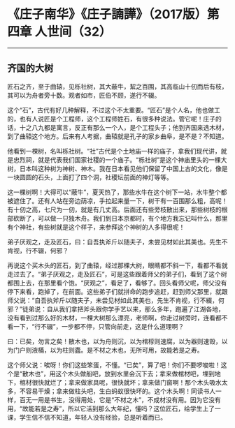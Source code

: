 # 《庄子南华》《庄子諵譁》（2017版）第四章 人世间（32）

------

## 齐国的大树

匠石之齐，至于曲辕，见栎社树，其大蔽牛，絜之百围，其高临山十仞而后有枝，其可以为舟者旁十数。观者如市，匠伯不顾，遂行不辍。

这个“石”，古代有好几种解释，不过这个不太重要。“匠石”是个人名，他也做工的，也有人说匠是个工程师，这个工程师姓石，有很多种说法。管它呢！庄子的话，十之八九都是寓言，反正有那么一个人，是个工程头子；他到齐国来选木材，到了曲辕这个地方。后来有人考据，曲辕就是孔子的家乡曲阜，是不是？不知道。

他看到一棵树，名叫栎社树。“社”古代是个土地庙一样的庙子，拿我们现代讲，就是忠烈祠，就是代表我们国家社稷的一个庙子。“栎社树”是这个神庙里头的一棵大树，日本叫这种树为神树、神木。我在日本看见他们保留了中国上古的文化，像是一块圆圆的石头，上面打了四个洞，社稷坛前面的神灯等等。

这一棵树啊！大得可以“蔽牛”，夏天热了，那些水牛在这个树下一站，水牛整个都被遮住了。还有人站在旁边荫凉，手拉起来量一下，树干有一百围那么粗，高呢！有十仞之高，七尺为一仞，就是有几丈高。后面还有些旁枝散出来，那些树枝的根部砍断了，可以做一只独木舟。我们到日本京都时，有个地方我忘记叫什么，那里有个神社，有些树就是这个样子，来参拜这个神树的人多得很呢！

弟子厌观之，走及匠石，曰：自吾执斧斤以随夫子，未尝见材如此其美也。先生不肯视，行不辍，何邪？

再说这个买木头的匠石，到了曲辕，经过那棵大树，眼睛都不斜一下，看都不看就走过去了。“弟子厌观之，走及匠石”，可是这些跟着师父的弟子们，看到了这个树都围上去，在那里看个饱。“厌观之”，看足了，看够了。回头看师父呢，师父没有停下来看，跑掉了，在前面。这些弟子们就拼命的跑步追赶，赶到师父那里，就跟师父说：“自吾执斧斤以随夫子，未尝见材如此其美也，先生不肯视，行不綴，何邪？”徒弟说：自从我们拿把斧头跟你学手艺以来，那么多年，跑遍了江湖各地，没有看到过那么好的木材，一棵大树那么漂亮，老师啊，你走过树旁时，连看都不看一下，“行不辍”，一步都不停，只管向前走，这是什么道理啊？

曰：已矣，勿言之矣！散木也，以为舟则沉，以为棺椁则速腐，以为器则速毁，以为门户则液樠，以为柱则蠹。是不材之木也，无所可用，故能若是之寿。

这个师父说：唉呀！你们这些笨蛋，不懂。“已矣”，算了吧！你们不要啰唆啦！这个是“散木也”，用这个木头做船吧，放到水里会沉下去；拿来做棺材吧，埋到地下，棺材很快就烂了；拿来做家具呢，很快就坏；拿来做门窗啊！那个木头吸水太多，不容易干燥；拿来做柱头吧，生白蚂蚁很快坏的。这个木头啊！同读书人一样，百无一用是书生，没得用处，它是“不材之木”，不成材没有用。因为它没有用，“故能若是之寿”，所以它活到那么大年纪，懂吗？这位匠石，给学生上了一课，学生信不信不知道，年轻人没有经验，总是听着而已。
